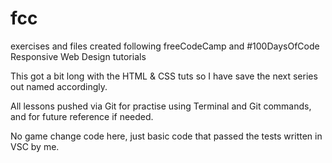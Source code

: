 # fcc
exercises and files created following freeCodeCamp and #100DaysOfCode Responsive Web Design tutorials

This got a bit long with the HTML & CSS tuts so I have save the next series out named accordingly.

All lessons pushed via Git for practise using Terminal and Git commands, and for future reference if needed.

No game change code here, just basic code that passed the tests written in VSC by me. 


